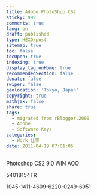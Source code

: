```yaml
---
title: Adobe PhotoShop CS2
sticky: 999
comments: true
lang: en
draft: published
type: HEXO/post
sitemap: true
toc: false
tocOpen: true
indexing: true
display_tag_onHome: true
recommendedSection: false
donate: false
swiper: false
geolocation: 'Tokyo, Japan'
copyright: true
mathjax: false
share: true
tags:
  - migrated from rBlogger.2009
  - Adobe
  - Software Keys
categories:
  - Work_仕事
date: 2011-04-19 07:01:06
---
```


 Photoshop CS2 9.0 WIN AOO&nbsp; 

54018154TR 

1045-1411-4609-6220-0249-6951
